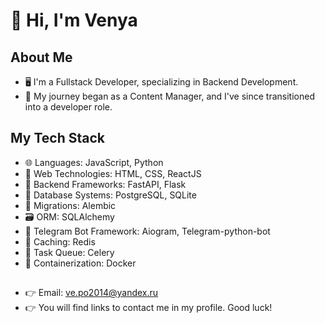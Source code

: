 # 👋 Hi, I'm Venya

## About Me

- 🖥️ I'm a Fullstack Developer, specializing in Backend Development.
- 🔄 My journey began as a Content Manager, and I've since transitioned into a developer role.

## My Tech Stack

- 🌐 Languages: JavaScript, Python
- 🎨 Web Technologies: HTML, CSS, ReactJS
- 🚀 Backend Frameworks: FastAPI, Flask
- 🐘 Database Systems: PostgreSQL, SQLite
- 🔄 Migrations: Alembic
- 🗃️ ORM: SQLAlchemy
- 🤖 Telegram Bot Framework: Aiogram, Telegram-python-bot
- 🔄 Caching: Redis
- 🎈 Task Queue: Celery
- 🐳 Containerization: Docker

##

- 👉 Email: ve.po2014@yandex.ru
- 👉 You will find links to contact me in my profile. Good luck!

